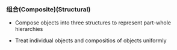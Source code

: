 ### 组合(Composite)(Structural)

* Compose objects into three structures to represent part-whole hierarchies

* Treat individual objects and compositios of objects uniformly
